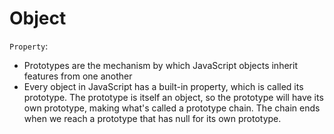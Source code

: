 # Object

`Property`:

- Prototypes are the mechanism by which JavaScript objects inherit features from one another
- Every object in JavaScript has a built-in property, which is called its prototype. The prototype is itself an object, so the prototype will have its own prototype, making what's called a prototype chain. The chain ends when we reach a prototype that has null for its own prototype.
